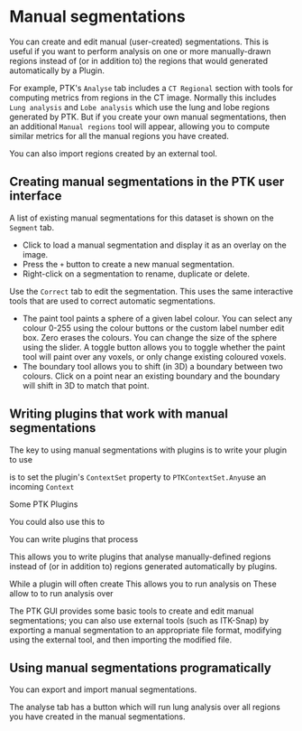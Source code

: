 # Manual segmentations

You can create and edit manual (user-created) segmentations. This is useful if you want to perform analysis on one or more manually-drawn regions instead of (or in addition to) the regions that would generated automatically by a Plugin.

For example, PTK's `Analyse` tab includes a `CT Regional` section with tools for computing metrics from regions in the CT image. Normally this includes `Lung analysis` and `Lobe analysis` which use the lung and lobe regions generated by PTK. But if you create your own manual segmentations, then an additional `Manual regions` tool will appear, allowing you to compute similar metrics for all the manual regions you have created.

You can also import regions created by an external tool.


## Creating manual segmentations in the PTK user interface

A list of existing manual segmentations for this dataset is shown on the `Segment` tab.
 * Click to load a manual segmentation and display it as an overlay on the image.
 * Press the `+` button to create a new manual segmentation.
 * Right-click on a segmentation to rename, duplicate or delete.

Use the `Correct` tab to edit the segmentation. This uses the same interactive tools that are used to correct automatic segmentations.
 * The paint tool paints a sphere of a given label colour. You can select any colour 0-255 using the colour buttons or the custom label number edit box. Zero erases the colours. You can change the size of the sphere using the slider. A toggle button allows you to toggle whether the paint tool will paint over any voxels, or only change existing coloured voxels.
 * The boundary tool allows you to shift (in 3D) a boundary between two colours. Click on a point near an existing boundary and the boundary will shift in 3D to match that point.


## Writing plugins that work with manual segmentations

The key to using manual segmentations with plugins is to write your plugin to use

is to set the plugin's `ContextSet` property to `PTKContextSet.Any`use an incoming `Context`





Some PTK Plugins

 You could also use this to



You can write plugins that process

This allows you to write plugins that analyse manually-defined regions instead of (or in addition to) regions generated automatically by plugins.



While a plugin will often create
This allows you to run analysis on These allow to to run analysis over

The PTK GUI provides some basic tools to create and edit manual segmentations; you can also use external tools (such as ITK-Snap) by exporting a manual segmentation to an appropriate file format, modifying using the external tool, and then importing the modified file.


## Using manual segmentations programatically

You can export and import manual segmentations.

The analyse tab has a button which will run lung analysis over all regions you have created in the manual segmentations.
